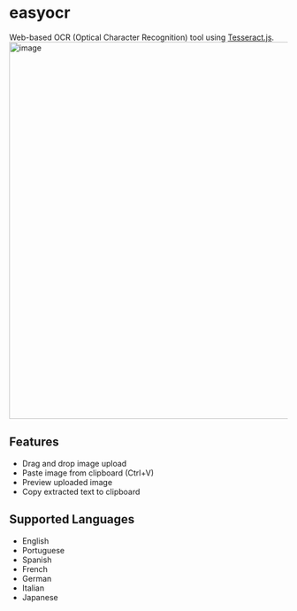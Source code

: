 # easyocr
Web-based OCR (Optical Character Recognition) tool using [Tesseract.js](https://github.com/naptha/tesseract.js).
<img width="874" height="681" alt="image" src="https://github.com/user-attachments/assets/3e82bc12-3f8c-455e-b8bb-23795138fa53" />

## Features
- Drag and drop image upload
- Paste image from clipboard (Ctrl+V)
- Preview uploaded image
- Copy extracted text to clipboard

## Supported Languages
- English
- Portuguese
- Spanish
- French
- German
- Italian
- Japanese
